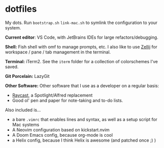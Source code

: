# dotfiles
My dots.
Run `bootstrap.sh` `link-mac.sh` to symlink the configuration to your system.

**Current editor**: VS Code, with JetBrains IDEs for large refactors/debugging. 
 
**Shell:** Fish shell with omf to manage prompts, etc. I also like to use [Zellij](https://zellij.dev/) for workspace / pane / tab management in the terminal.

**Terminal:** iTerm2. See the `iterm` folder for a collection of colorschemes I've saved.

**Git Porcelain:** LazyGit

**Other Software:**
Other software that I use as a developer on a regular basis:
- [Raycast](https://www.raycast.com/), a Spotlight/Alfred replacement
- Good ol' pen and paper for note-taking and to-do lists.

Also included is...
- a bare `.vimrc` that enables lines and syntax, as well as a setup script for Mac systems
- A Neovim configuration based on kickstart.nvim
- A Doom Emacs config, because org-mode is cool
- a Helix config, because I think Helix is awesome (and patched once ;) )
